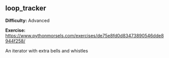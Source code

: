 ## loop_tracker

**Difficulty:** Advanced

**Exercise:** https://www.pythonmorsels.com/exercises/de75e8fd0d83473890546dde8944f258/

An iterator with extra bells and whistles
    